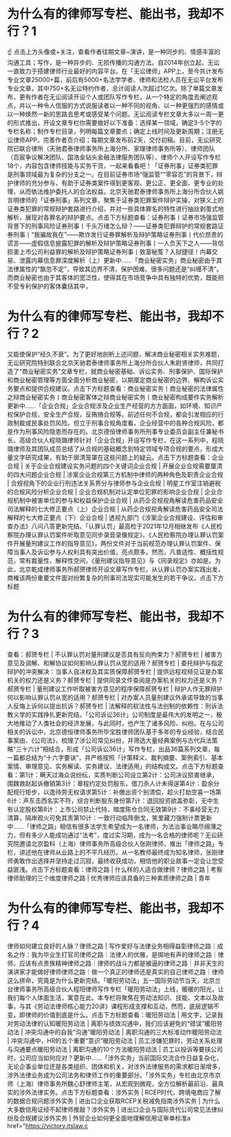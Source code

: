 # 为什么有的律师写专栏、能出书，我却不行？1

☝ 点击上方头像或+关注，查看作者往期文章~演讲，是一种同步的、情感丰富的沟通工具；写作，是一种异步的、无损传播的沟通方法。自2014年创立起，无讼一直致力于搭建律师行业最好的内容平台。在「无讼律师」APP上，至今共计发布专业文章25000+篇，前后有5000+名法学学者、律师和法检人员在无讼平台发布专业文章，其中750+名无讼特约作者，总计阅读人次超过1亿次。除了单篇文章发布，更有作者在无讼阅读开设个人或团队写作专栏，从一个特定的角度去阐述观点，并以一种令人信服的方式说服读者以一种不同的视角、以一种更强烈的感情或以一种焕然一新的思路去思考或感受某个问题。无讼阅读专栏文章大多以一周一更的形式推出，开设文章专栏你需要做好以下准备：选择某一领域，确定3-5个字的专栏名称；制作专栏目录，列明每篇文章要点；确定上线时间及更新周期；注册无讼律师APP，完善作者页介绍；每期文章发布前2天，交付初稿。目前，无讼研究院已联合律所（天驰君泰律师事务所上海分所、家理律师事务所等）、律师团队（百宸争议解决团队、国浩金钻头金融法律服务团队等）、律师个人开设写作专栏18个，内容包含律师技能与实务干货，一起来看看吧！「证券刑事」证券类犯罪是刑事领域最为复杂的分支之一。在目前证券市场“强监管”“零容忍”的背景下，辩护律师的充分参与，有助于证券类案件得到更客观、更公正、更全面、更专业的处理，从而依法维护委托人的合法权益。北京天驰君泰律师事务所上海分所合伙人姚言明律师的「证券刑事」系列文章，聚焦于证券类犯罪案件辩护实操，对狭义上的证券类犯罪的常规辩护套路进行介绍，并对一些具体罪名的特性进行抽丝剥茧式地解析，展现对各罪名的辩护要点。点击下方标题查看：证券刑事丨证券市场强监管背景下的刑事风险证券刑事丨千头万绪怎么辩？——证券类犯罪辩护的常规套路​证券刑事丨“我骗故我在”——欺诈发行证券罪解析及辩护策略证券刑事丨代价昂贵的谎言——虚假信息披露犯罪的解析及辩护策略证券刑事丨一人负天下之人——背信损害上市公司利益罪的解析及辩护策略证券刑事丨致富秘笈？入狱捷径！内幕交易、泄露内幕信息罪深度解析（上）更新中……「商业秘密实务」商业秘密由于其法律属性的“飘忽不定”，导致其边界不清，保护困难、很多问题还是“纠缠不清”。而商业秘密也由于其客体的宽泛性，使得其在市场竞争中具有独特的优势，既能把不受专利保护的客体囊括其中，

# 为什么有的律师写专栏、能出书，我却不行？2

又能使保护“经久不衰”。为了更好地剖析上述问题，解决商业秘密相关实务难题，无讼研究院特别联合北京天驰君泰律师事务所上海分所合伙人朱尉贤律师，共同打造了“商业秘密实务”文章专栏，就商业秘密基础、诉讼实务、刑事保护、国际保护和商业秘密管理等方面全面分析商业秘密，以期厘定商业秘密的边界、解构诉讼实务要点和提供合规建议。点击下方标题查看：商业秘密实务丨商业秘密的法律属性之辩商业秘密实务丨商业秘密客体之辩商业秘密实务丨商业秘密构成要件实务解析更新中……「企业合规」企业合规涉及企业生产经营的方方面面，如环境、知识产权保护合规，安全生产合规，反贿赂合规等。前述任何不合规，都会引发相应的行政制裁或民事处罚风险。但立于刑事合规角度看，企业经营中的各种合规风险，都是作为刑事风险隐患而存在的。北京德恒律师事务所刑事专业委员会副主任兼秘书长、高级合伙人程晓璐律师针对「企业合规」开设写作专栏，在这一系列中，程晓璐律师及其团队成员总结了从合规的基础概念到特定领域专项合规的要点，形成大量文字研究成果，有助于廓清笼罩在这些问题上的疑云。点击下方标题查看：企业合规 | 关于企业合规建设实务问题的四个关键词企业合规 | 开展企业合规需要厘清的四大问题企业合规 | 涉案企业合规第三方机制中律师的两种角色及职责企业合规 | 合规视角下的企业行刑违法关系界分与律师参与企业合规 | 明星工作室注销避税的合规风险分析企业合规 | 企业合规机制对认定单位犯罪的影响企业合规 | 企业合规机制中被害单位的参与和权益保护企业合规 | 从药企合规视角解读危害药品安全司法解释的七大修正要点（上）企业合规 | 从药企合规视角解读危害药品安全司法解释的七大修正要点（下）企业合规 | 透视九部门《涉案企业合规建设、评估和审查办法》八问八答更新完结。「认罪认罚」最高检于2021年12月相继发布《人民检察院办理认罪认罚案件听取意见同步录音录像规定》、《人民检察院办理认罪认罚案件开展量刑建议工作的指导意见》，两份文件对于当前规范办理认罪认罚案件、保障当事人及诉讼参与人权利具有突出价值，亮点颇多。然而，凡普适性、概括性规范，常有裁量性、解释性空间，《量刑建议指导意见》与《同录规定》亦如是。为此，北京乾成律师事务所郝赟律师开设文章写作专栏，从认罪认罚办案实践出发，商榷该两份重要文件面对纷繁复杂的刑事司法现实可能发生的若干争议。点击下方标题

# 为什么有的律师写专栏、能出书，我却不行？3

查看：郝赟专栏 | 不认罪认罚对量刑建议是否具有反向拘束力？郝赟专栏 | 被害方意见及调解、和解协议如何影响认罪认罚从宽的适用？郝赟专栏 | 委托辩护与指定辩护的冲突解决：当事人自决权及其实质保障郝赟专栏 | 提供远程视频见证是办案机关的权力还是义务？郝赟专栏 | 提供同录文件查阅是办案机关的权力还是义务？郝赟专栏 | 量刑建议工作听取被害方意见的程序保障郝赟专栏 | 辩护人作无罪辩护何以影响认罪认罚从宽的适用？郝赟专栏 | 对办案人员量刑建议外承诺导致的当事人反悔上诉何以提出抗诉？郝赟专栏 | 法解释的软法性与法创制的依赖性：刑诉法教义学的实践挣扎更新完结。「公司诉讼36计」公司制度是最伟大的发明之一，极大地推动了人类社会的经济发展，与此同时，也产生了诸多风险、纠纷。在与公司相关的诉讼中，北京德恒律师事务所毕宝胜律师团队基于多年的专业经验，结合民事案由、《公司法》，梳理了涉公司常见纠纷，并筛选大量经典案例与古代兵法策略“三十六计”相结合，形成「公司诉讼36计」写作专栏，出品36篇系列文章，每一篇都总结为“十六字要诀”，并严格按照「计策释义、裁判摘要、案例索引、基本案情、审理意见、实务解读、实务建议、法律适用」的结构成文。点击下方标题查看：第1计：瞒天过海众说纷纭，实质判断公司设立第2计：公司决议损害继承，围魏救赵起诉撤销第3计：章程约定处罚股东，借刀杀人计未得逞第4计：盈余分配规行矩步，以逸待劳无权请求第5计：补缴出资个别清偿，趁火打劫空喜一场第6计：声东击西名实不符，综合判断股东身份第7计：退回投资欲盖弥彰，无中生有认定股权第8计：上市公司禁止代持，暗度陈仓合同无效第9计：不事经营无力清算，隔岸观火可免其责第10计：一致行动临阵倒戈，笑里藏刀强制计票更新中……「律师之路」相信有很多法学生希望成为一名律师，为法治事业略尽绵薄之力，但有多少人能成功通过“法考”，度过实习期，成为一名合格的律师呢？无讼研究院邀请北京盈科（上海）律师事务所高级合伙人张刚律师，推出「律师之路」专栏，讲述他在律师从业路上的不平凡经历。从一名教师最终成为知名律师，张刚律师勇敢作出选择并坚持走过沉寂，最终收获成功，相信他的职业故事一定会让您受益匪浅。点击下方标题查看：律师之路 | 什么样的人适合做律师？律师之路 | 考察律师助理的三个维度律师之路 | 优秀律师应该具备的三种素质律师之路 | 青年

# 为什么有的律师写专栏、能出书，我却不行？4

律师如何建立良好的人脉？律师之路 | 写作爱好与法律业务相得益彰律师之路｜成名之作：我为毕业生打官司律师之路｜法律人的优雅，是掷地有声的律师之路｜律师，应该有点贵族精神律师之路｜律师的战斗力都是被逼的律师之路｜并非天生的演讲家才能做好律师律师之路｜做一个真正的律师还是真实的自己律师之路｜律师这么拼命，究竟是为什么更新完结。「暖阳劳动法」五一国际劳动节当天，北京兰台律师事务所高级合伙人程阳律师写作专栏「暖阳劳动法」上线，暖暖的阳光，让我们每个人体面生活，寓意在此。本专栏将聚焦在劳动法知识、技能、文本以及故事，与其《劳动法律师核心能力20讲》课程形成支撑和互动，然而，底层逻辑不变，即律师的价值到底是什么。点击下方标题查看：暖阳劳动法 | 用文字，记录我对劳动法律的认知暖阳劳动法 | 离职与绩效沟通中，我们应该避免的“错误”暖阳劳动法 | 冲突沟通中的自我“沟通”暖阳劳动法 | 离职沟通的三大标准动作暖阳劳动法 | 冲突沟通中，HR的五个重要“意识”暖阳劳动法 | 员工涉嫌犯罪时，劳动关系处理与沟通要点暖阳劳动法 | 离职沟通的10个方法暖阳劳动法 | 员工以投诉等要挟公司时，公司应当如何应对？更新中……「涉外实务」当前国际交流合作日益复杂化，无论企事业单位还是各类组织、团体和机关，对涉外法律服务的需求都日渐增多，涉外法律业务成为公司法务和律师工作的重要部分。「涉外实务」专栏由北京市京师（上海）律师事务所魏心舒律师主笔，从宏观到微观，全方位解析最前沿、最真实的涉外法律实务。点击下方标题查看：涉外实务 | RCEP时代，跨境电商应了解的数据合规问题涉外实务 | 进出口企业获取RCEP关税减免指南涉外实务 | 为什么大多数信用证经不起律师推敲？涉外实务 | 进出口企业与国际货代公司常见法律纠纷及合规建议涉外实务 | 外贸企业如何更全面地理解信用证审单标准a href="https://victory.itslaw.c

